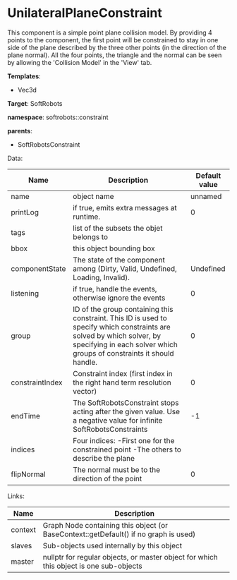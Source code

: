 # UnilateralPlaneConstraint

This component is a simple point plane collision model. 
By providing 4 points to the component, the first point will 
be constrained to stay in one side of the plane described 
by the three other points (in the direction of the plane normal). 
All the four points, the triangle and the normal can be 
seen by allowing the 'Collision Model' in the 'View' tab.


__Templates__:

- Vec3d

__Target__: SoftRobots

__namespace__: softrobots::constraint

__parents__: 

- SoftRobotsConstraint

Data: 

<table>
<thead>
    <tr>
        <th>Name</th>
        <th>Description</th>
        <th>Default value</th>
    </tr>
</thead>
<tbody>
	<tr>
		<td>name</td>
		<td>
object name
</td>
		<td>unnamed</td>
	</tr>
	<tr>
		<td>printLog</td>
		<td>
if true, emits extra messages at runtime.
</td>
		<td>0</td>
	</tr>
	<tr>
		<td>tags</td>
		<td>
list of the subsets the objet belongs to
</td>
		<td></td>
	</tr>
	<tr>
		<td>bbox</td>
		<td>
this object bounding box
</td>
		<td></td>
	</tr>
	<tr>
		<td>componentState</td>
		<td>
The state of the component among (Dirty, Valid, Undefined, Loading, Invalid).
</td>
		<td>Undefined</td>
	</tr>
	<tr>
		<td>listening</td>
		<td>
if true, handle the events, otherwise ignore the events
</td>
		<td>0</td>
	</tr>
	<tr>
		<td>group</td>
		<td>
ID of the group containing this constraint. This ID is used to specify which constraints are solved by which solver, by specifying in each solver which groups of constraints it should handle.
</td>
		<td>0</td>
	</tr>
	<tr>
		<td>constraintIndex</td>
		<td>
Constraint index (first index in the right hand term resolution vector)
</td>
		<td>0</td>
	</tr>
	<tr>
		<td>endTime</td>
		<td>
The SoftRobotsConstraint stops acting after the given value.
Use a negative value for infinite SoftRobotsConstraints
</td>
		<td>-1</td>
	</tr>
	<tr>
		<td>indices</td>
		<td>
Four indices: 
-First one for the constrained point 
-The others to describe the plane
</td>
		<td></td>
	</tr>
	<tr>
		<td>flipNormal</td>
		<td>
The normal must be to the direction of the point
</td>
		<td>0</td>
	</tr>

</tbody>
</table>

Links: 

| Name | Description |
| ---- | ----------- |
|context|Graph Node containing this object (or BaseContext::getDefault() if no graph is used)|
|slaves|Sub-objects used internally by this object|
|master|nullptr for regular objects, or master object for which this object is one sub-objects|



